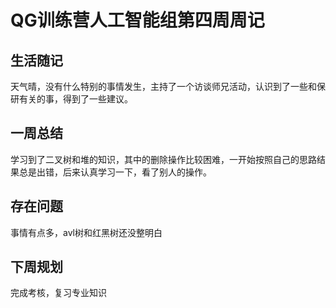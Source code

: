 # QG训练营人工智能组第四周周记

## 生活随记

天气晴，没有什么特别的事情发生，主持了一个访谈师兄活动，认识到了一些和保研有关的事，得到了一些建议。

## 一周总结

学习到了二叉树和堆的知识，其中的删除操作比较困难，一开始按照自己的思路结果总是出错，后来认真学习一下，看了别人的操作。

## 存在问题

事情有点多，avl树和红黑树还没整明白

## 下周规划

完成考核，复习专业知识
